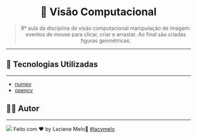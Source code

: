 <div align="center">
  <h1>
    🤖 Visão Computacional
  </h1>

  > 8ª aula da disciplina de visão computacional manipulação de imagem: eventos de mouse para clicar, criar e arrastar. Ao final são criadas figuras geométricas.

  ---
  
  <!-- <img src="https://github.com/Azanniel/nlw-ia/assets/71537090/2fcaee3c-47df-44d5-bebc-0f8783b05299" /> --> 
</div>

## :rocket: Tecnologias Utilizadas
---
- [numpy]()
- [opencv]()
## :man_student: Autor
---
<a href="https://www.linkedin.com/in/laciene-alves-melo-97a69b222/" target="_blank"><img src="https://img.shields.io/badge/-LinkedIn-%230077B5?style=for-the-badge&logo=linkedin&logoColor=white" target="_blank"></a>
Feito com ♥ by Laciene Melo:wave: [#lacymelo](https://github.com/lacymelo)
